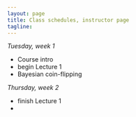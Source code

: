 ```yaml
---
layout: page
title: Class schedules, instructor page
tagline: 
---
```



_Tuesday, week 1_

 - Course intro
 - begin Lecture 1
 - Bayesian coin-flipping
 
_Thursday, week 2_
 
 - finish Lecture 1
 - 

